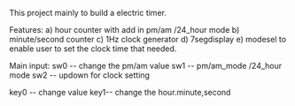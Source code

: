 This project mainly to build a electric timer.

Features:
a) hour counter with add in pm/am /24_hour mode
b) minute/second counter
c) 1Hz clock generator
d) 7segdisplay
e) modesel to enable user to set the clock time that needed.

Main input:
sw0 -- change the pm/am value 
sw1 -- pm/am_mode /24_hour mode
sw2 -- updown for clock setting

key0 -- change value 
key1-- change the hour.minute,second
